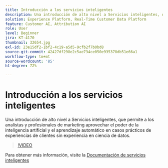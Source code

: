 ```yaml
---
title: Introducción a los servicios inteligentes
description: Una introducción de alto nivel a Servicios inteligentes, que permite a los analistas y profesionales de marketing aprovechar el poder de la inteligencia artificial y el aprendizaje automático en casos prácticos de experiencias de clientes sin experiencia en ciencia de datos.
solution: Experience Platform, Real-Time Customer Data Platform
feature: Customer AI, Attribution AI
role: User
level: Beginner
jira: KT-4170
thumbnail: 32654.jpg
exl-id: 23e15df2-1bf2-4c19-a5d5-9cfb2f7b0bd8
source-git-commit: 42427df298e2c5ae734ce050e935378db51e66a1
workflow-type: tm+mt
source-wordcount: '85'
ht-degree: 72%

---
```


# Introducción a los servicios inteligentes

Una introducción de alto nivel a Servicios inteligentes, que permite a los analistas y profesionales de marketing aprovechar el poder de la inteligencia artificial y el aprendizaje automático en casos prácticos de experiencias de clientes sin experiencia en ciencia de datos.

>[!VIDEO](https://video.tv.adobe.com/v/32654?quality=12&learn=on)

Para obtener más información, visite la [Documentación de servicios inteligentes](https://experienceleague.adobe.com/docs/experience-platform/intelligent-services/home.html)
